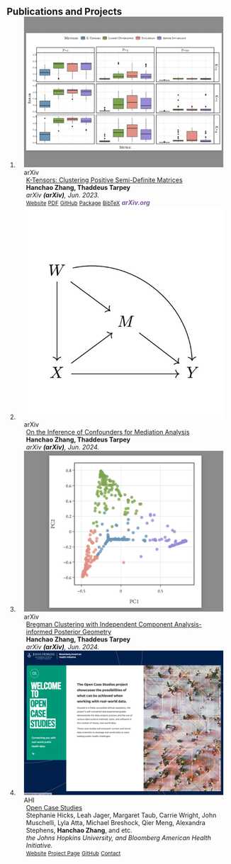<h2 id="publications" style="margin: 2px 0px -15px;">Publications and Projects</h2>

<div class="publications">
<ol class="bibliography">

<!-- 
<li>
<div class="pub-row">

  <div class="col-sm-3 abbr" style="position: relative;padding-right: 15px;padding-left: 15px;">
    <img src="assets/img/principalmanifold.png" class="teaser img-fluid z-depth-1">
    <abbr class="badge">arXiv</abbr>
  </div>

  <div class="col-sm-9" style="position: relative;padding-right: 15px;padding-left: 20px;">
    <div class="title"><a href="https://arxiv.org/abs/2306.06534">Principal and Self-Consistent Positive Semi-Defnite Manifolds</a></div>
    <div class="author"><strong>Hanchao Zhang, Thaddeus Tarpey</strong></div>
    <div class="periodical"><em>arXiv <strong>(arXiv)</strong>, Aug. 2023.</em></div>
    <div class="links">
    <a href="assets/files/single.html" class="btn btn-sm z-depth-0" role="button" target="_blank" style="font-size:12px;">Website</a>
      <a href="https://arxiv.org/pdf/2306.06534.pdf" class="btn btn-sm z-depth-0" role="button" target="_blank" style="font-size:12px;">PDF</a>
      <a href="https://github.com/Hanchao-Zhang/Self-Consistency-Clustering" class="btn btn-sm z-depth-0" role="button" target="_blank" style="font-size:12px;">GitHub</a>
      <a href="https://pypi.org/project/KTensors/" class="btn btn-sm z-depth-0" role="button" target="_blank" style="font-size:12px;">Package</a>
      <a href="assets/files/KTensors.bib" class="btn btn-sm z-depth-0" role="button" target="_blank" style="font-size:12px;">BibTeX</a>
      <strong><i style="color:#7b5aa6">arXiv.org</i></strong>
    </div>
  </div>
</div>
</li> -->


<li>
<div class="pub-row">

  <div class="col-sm-3 abbr" style="position: relative;padding-right: 15px;padding-left: 15px;">
    <img src="assets/img/ktensors.png" class="teaser img-fluid z-depth-1">
    <abbr class="badge">arXiv</abbr>
  </div>

  <div class="col-sm-9" style="position: relative;padding-right: 15px;padding-left: 20px;">
    <div class="title"><a href="https://arxiv.org/abs/2306.06534">K-Tensors: Clustering Positive Semi-Definite Matrices</a></div>
    <div class="author"><strong>Hanchao Zhang, Thaddeus Tarpey</strong></div>
    <div class="periodical"><em>arXiv <strong>(arXiv)</strong>, Jun. 2023.</em></div>
    <div class="links">
    <a href="https://arxiv.org/abs/2306.06534" class="btn btn-sm z-depth-0" role="button" target="_blank" style="font-size:12px;">Website</a>
      <a href="https://arxiv.org/pdf/2306.06534.pdf" class="btn btn-sm z-depth-0" role="button" target="_blank" style="font-size:12px;">PDF</a>
      <a href="https://github.com/Hanchao-Zhang/KTensors" class="btn btn-sm z-depth-0" role="button" target="_blank" style="font-size:12px;">GitHub</a>
      <a href="https://pypi.org/project/KTensors/" class="btn btn-sm z-depth-0" role="button" target="_blank" style="font-size:12px;">Package</a>
      <a href="assets/files/KTensors.bib" class="btn btn-sm z-depth-0" role="button" target="_blank" style="font-size:12px;">BibTeX</a>
      <strong><i style="color:#7b5aa6">arXiv.org</i></strong>
    </div>
  </div>
</div>
</li>


<li>
<div class="pub-row">

  <div class="col-sm-3 abbr" style="position: relative;padding-right: 15px;padding-left: 15px;">
    <img src="assets/img/mediation.jpg" class="teaser img-fluid z-depth-1">
    <abbr class="badge">arXiv</abbr>
  </div>

  <div class="col-sm-9" style="position: relative;padding-right: 15px;padding-left: 20px;">
    <div class="title"><a href="">On the Inference of Confounders for Mediation Analysis</a></div>
    <div class="author"><strong>Hanchao Zhang, Thaddeus Tarpey</strong></div>
    <div class="periodical"><em>arXiv <strong>(arXiv)</strong>, Jun. 2024.</em></div>
    <div class="links">
    <!-- <a href="https://arxiv.org/abs/2306.06534" class="btn btn-sm z-depth-0" role="button" target="_blank" style="font-size:12px;">Website</a>
      <a href="https://arxiv.org/pdf/2306.06534.pdf" class="btn btn-sm z-depth-0" role="button" target="_blank" style="font-size:12px;">PDF</a>
      <a href="https://github.com/Hanchao-Zhang/KTensors" class="btn btn-sm z-depth-0" role="button" target="_blank" style="font-size:12px;">GitHub</a>
      <a href="https://pypi.org/project/KTensors/" class="btn btn-sm z-depth-0" role="button" target="_blank" style="font-size:12px;">Package</a>
      <a href="assets/files/KTensors.bib" class="btn btn-sm z-depth-0" role="button" target="_blank" style="font-size:12px;">BibTeX</a>
      <strong><i style="color:#7b5aa6">arXiv.org</i></strong> -->
    </div>
  </div>
</div>
</li>


<li>
<div class="pub-row">

  <div class="col-sm-3 abbr" style="position: relative;padding-right: 15px;padding-left: 15px;">
    <img src="assets/img/ica.png" class="teaser img-fluid z-depth-1">
    <abbr class="badge">arXiv</abbr>
  </div>

  <div class="col-sm-9" style="position: relative;padding-right: 15px;padding-left: 20px;">
    <div class="title"><a href="">Bregman Clustering with Independent Component Analysis-informed Posterior Geometry</a></div>
    <div class="author"><strong>Hanchao Zhang, Thaddeus Tarpey</strong></div>
    <div class="periodical"><em>arXiv <strong>(arXiv)</strong>, Jun. 2024.</em></div>
    <div class="links">
    <!-- <a href="https://arxiv.org/abs/2306.06534" class="btn btn-sm z-depth-0" role="button" target="_blank" style="font-size:12px;">Website</a>
      <a href="https://arxiv.org/pdf/2306.06534.pdf" class="btn btn-sm z-depth-0" role="button" target="_blank" style="font-size:12px;">PDF</a>
      <a href="https://github.com/Hanchao-Zhang/KTensors" class="btn btn-sm z-depth-0" role="button" target="_blank" style="font-size:12px;">GitHub</a>
      <a href="https://pypi.org/project/KTensors/" class="btn btn-sm z-depth-0" role="button" target="_blank" style="font-size:12px;">Package</a>
      <a href="assets/files/KTensors.bib" class="btn btn-sm z-depth-0" role="button" target="_blank" style="font-size:12px;">BibTeX</a>
      <strong><i style="color:#7b5aa6">arXiv.org</i></strong> -->
    </div>
  </div>
</div>
</li>
  
  

<li>
<div class="pub-row">

  <div class="col-sm-3 abbr" style="position: relative;padding-right: 15px;padding-left: 15px;">
    <img src="assets/img/OCS.png" class="teaser img-fluid z-depth-1">
    <abbr class="badge">AHI</abbr>
  </div>

  <div class="col-sm-9" style="position: relative;padding-right: 15px;padding-left: 20px;">
    <div class="title"><a href="https://americanhealth.jhu.edu/open-case-studies" target="_blank">Open Case Studies</a></div>
    <div class="author">Stephanie Hicks, Leah Jager, Margaret Taub, Carrie Wright, John Muschelli, Lyla Atta, Michael Breshock, Qier Meng, Alexandra Stephens, <strong>Hanchao Zhang</strong>, and etc. </div>
    <div class="periodical"><em>the Johns Hopkins University, and Bloomberg American Health Initiative.</em></div>
    <div class="links">
      <a href="https://americanhealth.jhu.edu/open-case-studies" class="btn btn-sm z-depth-0" role="button" target="_blank" style="font-size:12px;">Website</a>
      <a href="https://www.opencasestudies.org" class="btn btn-sm z-depth-0" role="button" target="_blank" style="font-size:12px;">Project Page</a>
      <a href="https://github.com/orgs/opencasestudies/teams/jhu-research-assistants" class="btn btn-sm z-depth-0" role="button" target="_blank" style="font-size:12px;">GitHub</a>
      <a href="https://www.opencasestudies.org" class="btn btn-sm z-depth-0" role="button" target="_blank" style="font-size:12px;">Contact</a>
    </div>
  </div>
</div>
</li>
  
<br>

</ol>
</div>
